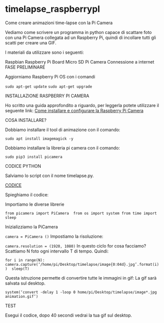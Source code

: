 # timelapse_raspberrypI
Come creare animazioni time-lapse con la Pi Camera

Vediamo come scrivere un programma in python capace di scattare foto con una Pi Camera collegata ad un Raspberry Pi, quindi di incollare tutti gli scatti per creare una GIF.

I materiali da utilizzare sono i seguenti:

Raspbian
Raspberry Pi Board
Micro SD
Pi Camera
Connessione a internet
FASE PRELIMINARE

Aggiorniamo Raspberry Pi OS con i comandi


`sudo apt-get update`
`sudo apt-get upgrade`

INSTALLAZIONE RASPBERRY PI CAMERA

Ho scritto una guida approfondito a riguardo, per leggerla potete utilizzare il seguente link: [Come installare e configurare la Raspberry Pi Camera](https://www.moreware.org/wp/blog/2021/11/02/come-creare-animazioni-time-lapse-con-la-pi-camera/)

COSA INSTALLARE?

Dobbiamo installare il tool di animazione con il comando:

`sudo apt install imagemagick -y`

Dobbiamo installare la libreria pi camera con il comando:

`sudo pip3 install picamera`

CODICE PYTHON

Salviamo lo script con il nome timelapse.py.

[CODICE](https://github.com/SimoneMoreWare/timelapse_raspberrypI/blob/main/timelapse.py)

Spieghiamo il codice:

Importiamo le diverse librerie

`from picamera import PiCamera 
from os import system
from time import sleep`

Inizializziamo la PiCamera

`camera = PiCamera ()`
Impostiamo la risoluzione:

`camera.resolution = (1920, 1080)`
In questo ciclo for cosa facciamo? Scattiamo N foto ogni intervallo T di tempo. Quindi:

`for i in range(N): 
   camera.capture(‘/home/pi/Desktop/timelapse/image{0:04d}.jpg’.format(i)) 
   sleep(T)`

Questa istruzione permette di convertire tutte le immagini in gif: La gif sarà salvata sul desktop.


`system(‘convert -delay 1 -loop 0 home/pi/Desktop/timelapse/image*.jpg animation.gif’)`

TEST

Esegui il codice, dopo 40 secondi vedrai la tua gif sul desktop.
